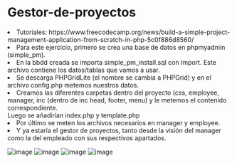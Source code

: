 # Gestor-de-proyectos
<li> Tutoriales:<br< https://github.com/phpcontrols/phpgrid-project-management <br> https://www.freecodecamp.org/news/build-a-simple-project-management-application-from-scratch-in-php-5c0f886d8560/<br>
 <li>Para este ejercicio, primero se crea una base de datos en phpmyadmin (simple_pm).
 <li>En la bbdd creada se importa simple_pm_install.sql con Import. Este archivo contiene los datos/tablas que vamos a usar.
 <li>Se descarga PHPGridLite (el nombre se cambia a PHPGrid) y en el archivo config.php metemos nuestros datos.
 <li>Creamos las diferentes carpetas dentro del proyecto (css, employee, manager, inc (dentro de inc head, footer, menu) y le metemos el contenido correspondiente. <br> Luego se añadirían index.php y template.php
 <li> Por último se meten los archivos necesarios en manager y employee.
 <li> Y ya estaría el gestor de proyectos, tanto desde la visión del manager como la del empleado con sus respectivos apartados.
 
![image](https://user-images.githubusercontent.com/91051075/150143688-299446d4-d70a-4637-b49a-c83b8cd429a0.png)
![image](https://user-images.githubusercontent.com/91051075/150142176-b02d05f4-1777-45fd-8217-453749f1576d.png)
![image](https://user-images.githubusercontent.com/91051075/150142393-484470e8-797b-46c7-9c28-0b52d69cbaae.png)
![image](https://user-images.githubusercontent.com/91051075/150142509-f5b8cce2-143d-4dff-ba17-8ab073b5b3ed.png)





